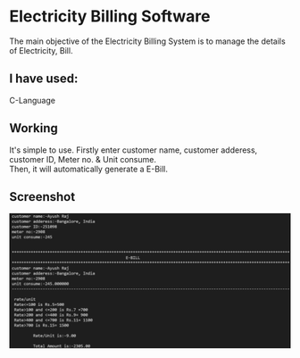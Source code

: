 # Electricity Billing Software

The main objective of the Electricity Billing System is to manage the details of Electricity, Bill.

## I have used:

C-Language

## Working
It's simple to use. Firstly enter customer name, customer adderess, customer ID, Meter no. & Unit consume.\
Then, it will automatically generate a E-Bill.



## Screenshot
![dataset1](images/dataset1.png)